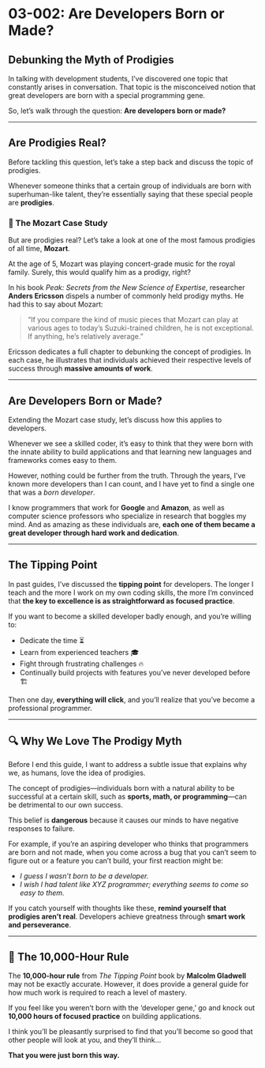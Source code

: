 # 03-002: Are Developers Born or Made?

## Debunking the Myth of Prodigies

In talking with development students, I’ve discovered one topic that constantly arises in conversation. That topic is the misconceived notion that great developers are born with a special programming gene. 

So, let’s walk through the question: **Are developers born or made?**

---

## Are Prodigies Real?

Before tackling this question, let’s take a step back and discuss the topic of prodigies. 

Whenever someone thinks that a certain group of individuals are born with superhuman-like talent, they’re essentially saying that these special people are **prodigies**.

### 🎵 The Mozart Case Study

But are prodigies real? Let’s take a look at one of the most famous prodigies of all time, **Mozart**. 

At the age of 5, Mozart was playing concert-grade music for the royal family. Surely, this would qualify him as a prodigy, right?

In his book *Peak: Secrets from the New Science of Expertise*, researcher **Anders Ericsson** dispels a number of commonly held prodigy myths. He had this to say about Mozart:

> “If you compare the kind of music pieces that Mozart can play at various ages to today’s Suzuki-trained children, he is not exceptional. If anything, he’s relatively average.”

Ericsson dedicates a full chapter to debunking the concept of prodigies. In each case, he illustrates that individuals achieved their respective levels of success through **massive amounts of work**.

---

## Are Developers Born or Made?

Extending the Mozart case study, let’s discuss how this applies to developers.

Whenever we see a skilled coder, it’s easy to think that they were born with the innate ability to build applications and that learning new languages and frameworks comes easy to them.

However, nothing could be further from the truth. Through the years, I’ve known more developers than I can count, and I have yet to find a single one that was a *born developer*.

I know programmers that work for **Google** and **Amazon**, as well as computer science professors who specialize in research that boggles my mind. And as amazing as these individuals are, **each one of them became a great developer through hard work and dedication**.

---

## The Tipping Point

In past guides, I’ve discussed the **tipping point** for developers. The longer I teach and the more I work on my own coding skills, the more I’m convinced that **the key to excellence is as straightforward as focused practice**.

If you want to become a skilled developer badly enough, and you’re willing to:

- Dedicate the time ⏳
- Learn from experienced teachers 🎓
- Fight through frustrating challenges 🔥
- Continually build projects with features you’ve never developed before 🏗️

Then one day, **everything will click**, and you’ll realize that you’ve become a professional programmer.

---

## 🔍 Why We Love The Prodigy Myth

Before I end this guide, I want to address a subtle issue that explains why we, as humans, love the idea of prodigies.

The concept of prodigies—individuals born with a natural ability to be successful at a certain skill, such as **sports, math, or programming**—can be detrimental to our own success. 

This belief is **dangerous** because it causes our minds to have negative responses to failure. 

For example, if you’re an aspiring developer who thinks that programmers are born and not made, when you come across a bug that you can’t seem to figure out or a feature you can’t build, your first reaction might be:

- *I guess I wasn’t born to be a developer.*
- *I wish I had talent like XYZ programmer; everything seems to come so easy to them.*

If you catch yourself with thoughts like these, **remind yourself that prodigies aren’t real**. Developers achieve greatness through **smart work and perseverance**.

---

## 🎯 The 10,000-Hour Rule

The **10,000-hour rule** from *The Tipping Point* book by **Malcolm Gladwell** may not be exactly accurate. However, it does provide a general guide for how much work is required to reach a level of mastery.

If you feel like you weren’t born with the ‘developer gene,’ go and knock out **10,000 hours of focused practice** on building applications. 

I think you’ll be pleasantly surprised to find that you’ll become so good that other people will look at you, and they’ll think…

**That you were just born this way.**

